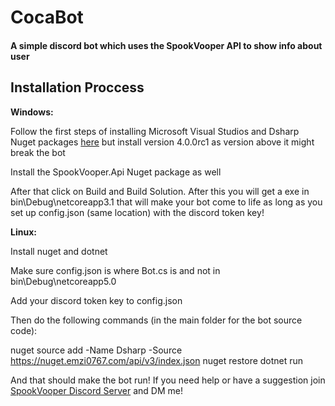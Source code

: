 # CocaBot
#### A simple discord bot which uses the SpookVooper API to show info about user

## Installation Proccess

__Windows:__

Follow the first steps of installing Microsoft Visual Studios and Dsharp Nuget packages [here](https://youtu.be/7-tyLCAO4mY) but install version 4.0.0rc1 as version above it might break the bot

Install the SpookVooper.Api Nuget package as well

After that click on Build and Build Solution. After this you will get a exe in bin\Debug\netcoreapp3.1 that will make your bot come to life as long as you set up config.json (same location) with the discord token key!

__Linux:__

Install nuget and dotnet

Make sure config.json is where Bot.cs is and not in bin\Debug\netcoreapp5.0

Add your discord token key to config.json

Then do the following commands (in the main folder for the bot source code):

nuget source add -Name Dsharp -Source https://nuget.emzi0767.com/api/v3/index.json
nuget restore
dotnet run

And that should make the bot run!
If you need help or have a suggestion join [SpookVooper Discord Server](https://discord.gg/spookvooper) and DM me!